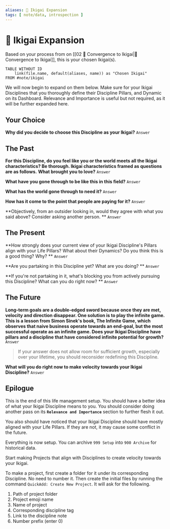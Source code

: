 ```yaml
---
aliases: 🎎 Ikigai Expansion
tags: [ note/data, introspection ]
---
```

# 🎎 Ikigai Expansion
Based on your process from on [[02 🔂 Convergence to Ikigai|🔻 Convergence to Ikigai]], this is your chosen Ikigai(s).
```dataview
TABLE WITHOUT ID
	link(file.name, default(aliases, name)) as "Chosen Ikigai"
FROM #note/ikigai 
```

We will now begin to expand on them below. Make sure for your Ikigai Disciplines that you thoroughly define their Discipline Pillars, and Dynamic on its Dashboard. Relevance and Importance is useful but not required, as it will be further expanded here.

## Your Choice
**Why did you decide to choose this Discipline as your Ikigai?**
`Answer`

## The Past
**For this Discipline, do you feel like you or the world meets all the Ikigai characteristics? Be thorough. Ikigai characteristics framed as questions are as follows.**
**What brought you to love?**
`Answer`

**What have you gone through to be like this in this field?**
`Answer`

**What has the world gone through to need it?**
`Answer`

**How has it come to the point that people are paying for it?**
`Answer`

**Objectively, from an outsider looking in, would they agree with what you said above? Consider asking another person.
**
`Answer`

## The Present
**How strongly does your current view of your Ikigai Discipline's Pillars align with your Life Pillars? What about their Dynamics? Do you think this is a good thing? Why?
**
`Answer`

**Are you partaking in this Discipline yet? What are you doing? 
**
`Answer`

**If you're not partaking in it, what's blocking you from actively pursuing this Discipline? What can you do right now?
**
`Answer`

## The Future
**Long-term goals are a double-edged sword because once they are met, velocity and direction disappear. One solution is to play the infinite game. This is a lesson from Simon Sinek's book, The Infinite Game, which observes that naive business operate towards an end-goal, but the most successful operate as an infinite game. Does your Ikigai Discipline have pillars and a discipline that have considered infinite potential for growth?**
`Answer`

> If your answer does not allow room for sufficient growth, especially over your lifetime, you should reconsider redefining this Discipline.

**What will you do right now to make velocity towards your Ikigai Discipline?**
`Answer`

## Epilogue
This is the end of this life management setup. You should have a better idea of what your Ikigai Discipline means to you. You should consider doing another pass on its **`Relevance and Importance`** section to further flesh it out.

You also should have noticed that your Ikigai Discipline should have mostly aligned with your Life Pillars. If they are not, it may cause some conflict in the future.

Everything is now setup. You can archive `999 Setup` into `900 Archive` for historical data. 

Start making Projects that align with Disciplines to create velocity towards your Ikigai.

To make a project, first create a folder for it under its corresponding Discipline. No need to number it. Then create the initial files by running the command `QuickAdd: Create New Project`. It will ask for the following.
1. Path of project folder
2. Project emoji name
3. Name of project
4. Corresponding discipline tag
5. Link to the discipline note
6. Number prefix (enter 0)